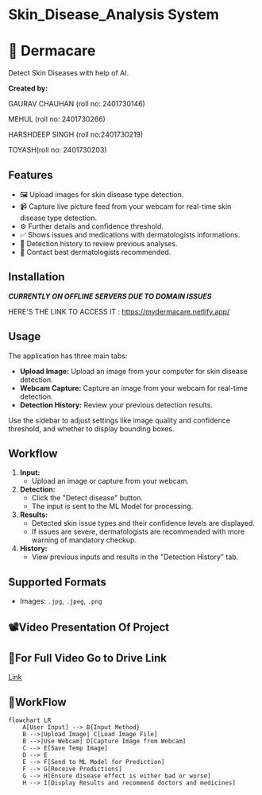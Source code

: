 # Skin_Disease_Analysis System
# 📸 Dermacare

Detect Skin Diseases with help of AI.

**Created by:**  

 GAURAV CHAUHAN (roll no: 2401730146)

 MEHUL (roll no: 2401730266)

 HARSHDEEP SINGH (roll no:2401730219)

 TOYASH(roll no: 2401730203)


## Features

* 🖼️ Upload images for skin disease type detection.
* 📹  Capture live picture feed from your webcam for real-time skin disease type detection.
* ⚙️ Further details and confidence threshold.
* ✅ Shows issues and medications with dermatologists informations.
* 📁 Detection history to review previous analyses.
* 🚀 Contact best dermatologists recommended.
## Installation

_______CURRENTLY ON OFFLINE SERVERS DUE TO DOMAIN ISSUES_______

HERE'S THE LINK TO ACCESS IT : https://mydermacare.netlify.app/

## Usage

The application has three main tabs:

* **Upload Image:** Upload an image from your computer for skin disease detection.
* **Webcam Capture:** Capture an image from your webcam for real-time detection.
* **Detection History:** Review your previous detection results.

Use the sidebar to adjust settings like image quality and confidence threshold, and whether to display bounding boxes.

## Workflow

1.  **Input:**
    * Upload an image or capture from your webcam.
2.  **Detection:**
    * Click the "Detect disease" button.
    * The input is sent to the ML Model for processing.
3.  **Results:**
    * Detected skin issue types and their confidence levels are displayed.
    * If issues are severe, dermatologists are recommended with more warning of mandatory checkup.
4.  **History:**
    * View previous inputs and results in the "Detection History" tab.

## Supported Formats

* Images: `.jpg`, `.jpeg`, `.png`
## 📽Video Presentation Of Project
  

## 🔗For Full Video Go to Drive Link
[Link](https://drive.google.com/file/d/1c_wjRgn-fU4IBQI4yxlB_iGfp9cWOTbx/view?usp=drive_link)

##  🔁WorkFlow

```doctor
flowchart LR
    A[User Input] --> B{Input Method}
    B -->|Upload Image| C[Load Image File]
    B -->|Use Webcam| D[Capture Image from Webcam]
    C --> E[Save Temp Image]
    D --> E
    E --> F[Send to ML Model for Prediction]
    F --> G[Receive Predictions]
    G --> H[Ensure disease effect is either bad or worse]
    H --> I[Display Results and recommend doctors and medicines]
```
